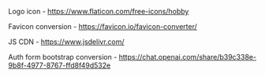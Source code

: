 Logo icon - https://www.flaticon.com/free-icons/hobby

Favicon conversion - https://favicon.io/favicon-converter/

JS CDN - https://www.jsdelivr.com/

Auth form bootstrap conversion - https://chat.openai.com/share/b39c338e-9b8f-4977-8767-ffd8f49d532e